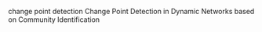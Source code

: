 change point detection
Change Point Detection in Dynamic Networks based on Community Identification
